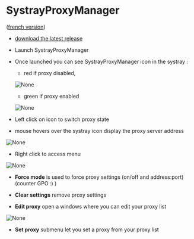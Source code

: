 # SystrayProxyManager

([french version](https://github.com/Daudre-Vignier-Charles/SystrayProxyManager/blob/master/README.fr-fr.md))

- [download the latest release](https://github.com/Daudre-Vignier-Charles/SystrayProxyManager/releases/latest)
- Launch SystrayProxyManager
- Once launched you can see SystrayProxyManager icon in the systray :
  - red if proxy disabled,
  
  ![None](https://user-images.githubusercontent.com/17654421/53884729-8c61ea80-401c-11e9-9c95-1e1d10fb56c0.png)
  - green if proxy enabled
  
  ![None](https://user-images.githubusercontent.com/17654421/53884794-a8658c00-401c-11e9-9ae7-accfac680a2e.png)

- Left click on icon to switch proxy state

- mouse hovers over the systray icon display the proxy server address

![None](https://user-images.githubusercontent.com/17654421/70349383-e837f900-1864-11ea-938d-87214c3f3c7b.png)

- Right click to access menu

![None](https://user-images.githubusercontent.com/17654421/70349162-7fe91780-1864-11ea-9e4c-fbed0c429e2d.png)

- **Force mode** is used to force proxy settings (on/off and address:port) (counter GPO :) )

- **Clear settings** remove proxy settings

- **Edit proxy** open a windows where you can edit your proxy list

![None](https://user-images.githubusercontent.com/17654421/70349293-be7ed200-1864-11ea-90d5-78449fe6c923.png)

- **Set proxy** submenu let you set a proxy from your proxy list
